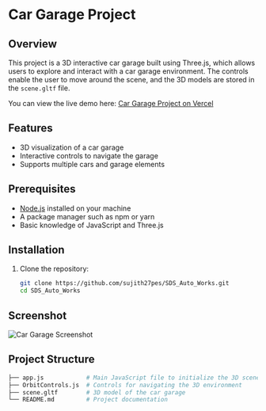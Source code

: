 # Car Garage Project

## Overview

This project is a 3D interactive car garage built using Three.js, which allows users to explore and interact with a car garage environment. The controls enable the user to move around the scene, and the 3D models are stored in the `scene.gltf` file.

You can view the live demo here: [Car Garage Project on Vercel](https://sds-auto-works-sujithravichandran27gmailcoms-projects.vercel.app/)

## Features

- 3D visualization of a car garage
- Interactive controls to navigate the garage
- Supports multiple cars and garage elements

## Prerequisites

- [Node.js](https://nodejs.org/) installed on your machine
- A package manager such as npm or yarn
- Basic knowledge of JavaScript and Three.js

## Installation

1. Clone the repository:

   ```bash
   git clone https://github.com/sujith27pes/SDS_Auto_Works.git
   cd SDS_Auto_Works

 ## Screenshot

![Car Garage Screenshot](./Screenshot%20from%202024-10-15%2009-44-03.png)


  ## Project Structure

```bash
├── app.js            # Main JavaScript file to initialize the 3D scene
├── OrbitControls.js  # Controls for navigating the 3D environment
├── scene.gltf        # 3D model of the car garage
└── README.md         # Project documentation







